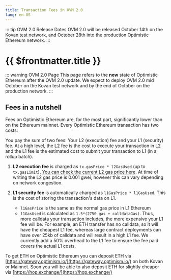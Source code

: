 ```yaml
---
title: Transaction Fees in OVM 2.0
lang: en-US
---
```


::: tip OVM 2.0 Release Dates
OVM 2.0 will be released October 14th on the Kovan test network,
and October 28th into the production Optimistic Ethereum network.
:::


# {{ $frontmatter.title }}

::: warning OVM 2.0 Page
This page refers to the **new** state of Optimistic Ethereum after the
OVM 2.0 update. We expect to deploy OVM 2.0 mid October on the Kovan
test network and by the end of October on the production network.
:::

## Fees in a nutshell

Fees on Optimistic Ethereum are, for the most part, significantly 
lower than on the Ethereum mainnet. Every Optimistic Ethereum
transaction has two costs:

You pay the sum of two fees: Your L2 (execution) fee and your L1 (security) fee. At a high level, the L2 fee is the cost to execute your transaction in L2 and the L1 fee is the estimated cost to submit your transaction to L1 (in a rollup batch).

1. **L2 execution fee** is charged as `tx.gasPrice * l2GasUsed` 
   (up to `tx.gasLimit`). [You can check the current L2 gas price here](https://public-grafana.optimism.io/d/9hkhMxn7z/public-dashboard?orgId=1&refresh=5m). At time of writing the L2 gas price is 0.001 gwei, however this can vary depending on network congestion.
   
2. **L1 security fee** is automatically charged as `l1GasPrice * l1GasUsed`. This 
   is the cost of storing the transaction's data on L1. 

   - `l1GasPrice` is the same as the normal gas price in L1 Ethereum
   - `l1GasUsed` is calculated as `1.5*(2750 gas + calldataGas)`. Thus, more 
      calldata your transaction includes, the more expensive your L1 fee will be. 
      For example, an ETH transfer has no calldata, so it will have the cheapest 
      L1 fee, whereas large contract deployments can have over 25kb of calldata 
      and will result in a high L1 fee.  We currently add a 50% overhead to the L1 
      fee to ensure the fee paid covers the actual L1 costs.

To get ETH on Optimistic Ethereum you can deposit ETH 
via [https://gateway.optimism.io/](https://gateway.optimism.io/) on both Kovan 
or Mainnet. Soon you will be able to also deposit ETH for slightly cheaper 
via [https://hop.exchange/](https://hop.exchange/)
